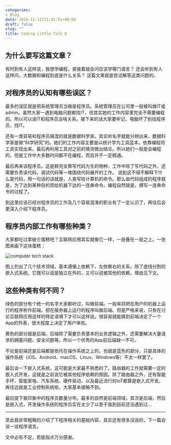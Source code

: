 ```yaml
---
categories:
- Blog
date: 2016-11-11T21:41:51+08:00
draft: false
slug: ""
title: Coding Little Talk 0
---
```


## 为什么要写这篇文章？

有时到有人这样说，我想学编程，紧接着就会问应该学哪门语言？
还会听到有人这样问，大数据和编程到底是什么关系？
这篇文章就是尝试解答这类问题的。


## 对程序员的认知有哪些误区？

最多的误区就是把系统管理员当做是程序员。系统管理员在公司里一般被叫做IT或admin。虽然大家一遇到电脑问题都找IT，但其实她的工作内容里完全不需要编程的。所以可以说IT和程序员没啥关系。接下来的话大家要牢记，电脑坏了别找程序员，找IT。

还有一类容易和程序员搞混的就是数据科学家。其实听名字就能分辨出来，数据科学家是做“科学研究”的。她们的工作内容主要是以统计学为工具蓝本，依靠编程将工具实现出来，最后再利用工具对之前的猜测做出结论。所以她们一般是会编程的，但是工作中大多数时间都不在编程，而且并不一定精通。

最后再来谈程序员。这是群完全靠写代码为生的物种，工作中除了写代码之外，还需要负责读代码，调试代码等一堆围绕代码展开的工作。
说到这不得不解释下什么是代码，用一句话的话就是，人类写给计算机的命令。那么由代码组成的程序就是，为了达到某种目的而给机器下达的一连串命令。编程自然就是，撰写一连串命令的过程了。

到这里应该已经对程序员的工作及几个容易混淆的职业有了一定认识了，再往后会更深入介绍下程序员。


## 程序员内部工作有哪些种类？

大家都吃过拿破仑蛋糕吧？互联网应用其实就像它一样，一层叠在一层之上。一张图来画下这块蛋糕：

![computer tech stack](/images/2016/11/computer-tech-stack.png)

图上列出了几个技术领域，基本遵循上依赖下，左依赖右的关系，除了虚线分割的嵌入式系统。它既可以说是独立在外的，又可以说被其他的依赖，理由见下文。


## 这些种类有何不同？

绿色的部分有个统一的名字大家都听过，叫做前端。一般来将把在用户的机器上运行的程序称作前端，把在服务器上运行的程序叫做后端。但是严格来说，只有在讨论互联网应用这样的特定语境下才可以这样说。很容易就能猜到前端决定了一个App的外表，很大程度上决定了用户体验。

黄色的部分就是后端。后端除了需要负责基本的业务逻辑之外，还需要解决大量请求的拥塞问题、安全问题等。所以一个优秀的App前后端缺一不可。

不论是前端还是后端都是依托在操作系统之上的，也就是蓝色的部分，只是具体的操作系统（iOS、Android、macOS、Linux、Windows等）不太一样罢了。

最后谈一下嵌入式系统，这可能是大家最不熟悉的了。路由器的工作就需要一定的嵌入式开发，这就是之前说它被其他程序依赖的原因。除了路由器之外，还有智能手环、智能家电、汽车系统、硬件驱动、以及最近流行的IoT都算是嵌入式开发。再往远就是工业控制系统啦，大家基本接触不到。

最后提下我印象中的程序员数量分布。最多的自然是前端领域，其次是后端，然后是嵌入式，开发操作系统的程序员实在太少了以至于我到目前还没遇到过…

---

至此我非常粗略的介绍了下程序相关的基础内容，其实还有很多没说的，下一篇会谈一谈程序语言。

文中必有不足，若能指点万分感谢。
